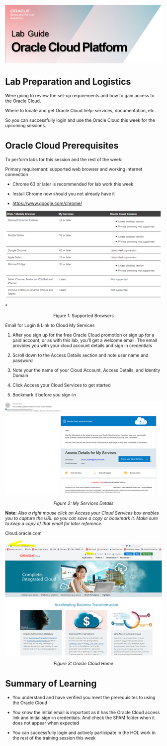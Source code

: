 ![](media/ocpheading.png)
# Lab Preparation and Logistics

Were going to review the set-up requirements and how to gain access to the
Oracle Cloud.

Where to locate and get Oracle Cloud help: services, documentation, etc.

So you can successfully login and use the Oracle Cloud this week for the
upcoming sessions.

# Oracle Cloud Prerequisites

To perform labs for this session and the rest of the week:

Primary requirement: supported web browser and working internet connection

-   Chrome 63 or later is recommended for lab work this week

-   Install Chrome now should you not already have it

-   <https://www.google.com/chrome/>

![](media/e262cdebd6f659aa02aba65e6feb0354.png)

*<p align="center">Figure 1: Supported Browsers </p>

Email for Login & Link to Cloud My Services

1.  After you sign up for the free Oracle Cloud promotion or sign up for a paid
    account, or as with this lab, you’ll get a welcome email. The email provides
    you with your cloud account details and sign in credentials

2.  Scroll down to the Access Details section and note user name and password

3.  Note your the name of your Cloud Account, Access Details, and Identity
    Domain

4.  Click Access your Cloud Services to get started

5.  Bookmark it before you sign-in

![](media/f21526117e392845aab4cd3a838a2f65.png)
*<p align="center">Figure 2: My Services Details</p>*

**Note:**  *Also a right mouse click on Access your Cloud Services box enables you to capture the URL so you can save a copy or bookmark it. Make sure to keep a copy of that email for later reference.*

Cloud.oracle.com

![](media/54c647f977688713d111c4c851d19f5f.png)
*<p align="center">Figure 3: Oracle Cloud Home </p>*

# Summary of Learning

-   You understand and have verified you meet the prerequisites to using the
    Oracle Cloud

-   You know the initial email is important as it has the Oracle Cloud access
    link and initial sign-in credentials. And check the SPAM folder when it does
    not appear when expected

-   You can successfully login and actively participate in the HOL work in the
    rest of the training session this week
